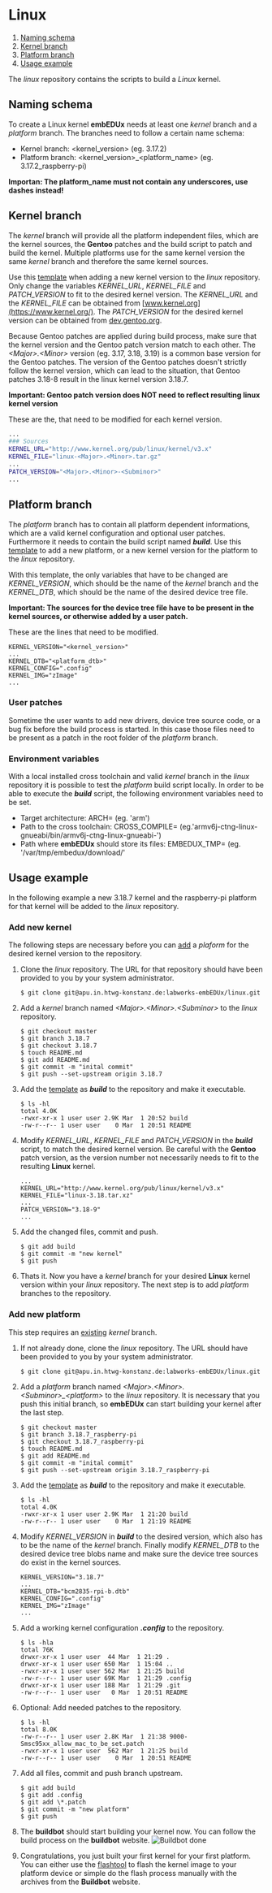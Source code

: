 # Linux

1. [Naming schema](#naming-schema)
1. [Kernel branch](#kernel-branch)
1. [Platform branch](#platform-branch)
1. [Usage example](#usage-example)

The *linux* repository contains the scripts to build a *Linux* kernel.

## Naming schema
To create a Linux kernel **embEDUx** needs at least one *kernel* branch and a
*platform* branch. The branches need to follow a certain name schema:

* Kernel branch: \<kernel\_version> (eg. 3.17.2)
* Platform branch: \<kernel\_version>\_\<platform\_name\> (eg. 3.17.2_raspberry-pi)

**Importan: The platform\_name must not contain any underscores, use dashes
instead!**

## Kernel branch
The *kernel* branch will provide all the platform independent files, which are
the kernel sources, the **Gentoo** patches and the build script to patch and
build the kernel. Multiple platforms use for the same kernel version the same
*kernel* branch and therefore the same kernel sources.

Use this [template](linux/template/kernel_build) when adding a new kernel
version to the *linux* repository. Only change the variables  *KERNEL_URL*,
*KERNEL_FILE* and *PATCH_VERSION* to fit to the desired kernel version. The
*KERNEL_URL* and the *KERNEL_FILE* can be obtained from
[www.kernel.org](https://www.kernel.org/).  The *PATCH_VERSION* for the desired
kernel version can be obtained from
[dev.gentoo.org](https://dev.gentoo.org/~mpagano/genpatches/tarballs/).

Because Gentoo patches are applied during build process, make sure that the
kernel version and the Gentoo patch version match to each other.  The
*\<Major\>.\<Minor\>* version (eg. 3.17, 3.18, 3.19) is a common base version
for the Gentoo patches. The version of the  Gentoo patches doesn't strictly
  follow the kernel version, which can lead to the situation, that Gentoo
  patches 3.18-8 result in the linux kernel version 3.18.7.

**Important: Gentoo patch version does NOT need to reflect resulting linux
kernel version**

These are the, that need to be modified for each kernel version.
```bash
...
### Sources
KERNEL_URL="http://www.kernel.org/pub/linux/kernel/v3.x"
KERNEL_FILE="linux-<Major>.<Minor>.tar.gz"
...
PATCH_VERSION="<Major>.<Minor>-<Subminor>"
...
```

## Platform branch
The *platform* branch has to contain all platform dependent informations, which
are a valid kernel configuration and optional user patches. Furthermore it needs
to contain the build script named ***build***. Use this
[template](linux/template/platform_build) to add a new platform, or a new
kernel version for the platform to the *linux* repository.

With this template, the only variables that have to be changed are
*KERNEL\_VERSION*, which should be the name of the *kernel* branch and the
*KERNEL\_DTB*, which should be the name of the desired device tree file.

**Important: The sources for the device tree file have to be present in the
kernel sources, or otherwise added by a user patch.**

These are the lines that need to be modified.
```
KERNEL_VERSION="<kernel_version>"
...
KERNEL_DTB="<platform_dtb>"
KERNEL_CONFIG=".config"
KERNEL_IMG="zImage"
...
```

### User patches
Sometime the user wants to add new drivers, device tree source code, or a bug
fix before the build process is started. In this case those files need to be
present as a patch in the root folder of the *platform* branch.

### Environment variables
With a local installed cross toolchain and valid  *kernel* branch in the *linux*
repository it is possible to test the *platform* build script locally. In order
to be able to execute the ***build*** script, the following environment
variables need to be set.
* Target architecture:
  ARCH= (eg. 'arm')
* Path to the cross toolchain:
  CROSS_COMPILE= (eg.'armv6j-ctng-linux-gnueabi/bin/armv6j-ctng-linux-gnueabi-')
* Path where **embEDUx** should store its files:
  EMBEDUX_TMP= (eg. '/var/tmp/embedux/download/'

## Usage example 
In the following example a new 3.18.7 kernel and the raspberry-pi platform for
that kernel will be added to the *linux* repository. 

### Add new kernel
The following steps are necessary before you can [add](#add-new-platform) a
*plaform* for the desired kernel version to the repository.

1. Clone the *linux* repository. The URL for that repository should have been
   provided to you by your system administrator.
   ```
   $ git clone git@apu.in.htwg-konstanz.de:labworks-embEDUx/linux.git 
   ```

1. Add a *kernel* branch named *\<Major\>.\<Minor\>.\<Subminor\>* to the *linux*
   repository. 
   ```
   $ git checkout master
   $ git branch 3.18.7
   $ git checkout 3.18.7
   $ touch README.md
   $ git add README.md
   $ git commit -m "inital commit"
   $ git push --set-upstream origin 3.18.7
   ```

1. Add the [template](template/kernel_build) as ***build*** to the repository
   and make it executable.
   ```
   $ ls -hl
   total 4.0K
   -rwxr-xr-x 1 user user 2.9K Mar  1 20:52 build
   -rw-r--r-- 1 user user    0 Mar  1 20:51 README
   ```

1. Modify *KERNEL\_URL*, *KERNEL\_FILE* and *PATCH\_VERSION* in the ***build***
   script, to match the desired kernel version. Be careful with the **Gentoo**
   patch version, as the version number not necessarily needs to fit to the
   resulting **Linux** kernel.
   ```
   ...
   KERNEL_URL="http://www.kernel.org/pub/linux/kernel/v3.x"
   KERNEL_FILE="linux-3.18.tar.xz"
   ...
   PATCH_VERSION="3.18-9"
   ...
   ```

1. Add the changed files, commit and push. 
   ```
   $ git add build
   $ git commit -m "new kernel"
   $ git push 
   ```

1. Thats it. Now you have a *kernel* branch for your desired **Linux** kernel
   version within your *linux* repository. The next step is to add *platform*
   branches to the repository.

### Add new platform
This step requires an [existing](#add-new-kernel) *kernel* branch.

1. If not already done, clone the *linux* repository. The URL should have been
   provided to you by your system administrator. 
   ```
   $ git clone git@apu.in.htwg-konstanz.de:labworks-embEDUx/linux.git
   ```

1. Add a *platform* branch named
   *\<Major\>.\<Minor\>.\<Subminor\>\_\<platform\>* to the *linux* repository.
   It is necessary that you push this initial branch, so **embEDUx** can start
   building your kernel after the last step.
   ```
   $ git checkout master
   $ git branch 3.18.7_raspberry-pi
   $ git checkout 3.18.7_raspberry-pi
   $ touch README.md
   $ git add README.md
   $ git commit -m "inital commit"
   $ git push --set-upstream origin 3.18.7_raspberry-pi
   ```

1. Add the [template](template/platform_build) as ***build*** to the repository
   and make it executable. 
   ```
   $ ls -hl
   total 4.0K
   -rwxr-xr-x 1 user user 2.9K Mar  1 21:20 build
   -rw-r--r-- 1 user user    0 Mar  1 21:19 README
   ```

1. Modify *KERNEL\_VERSION* in ***build*** to the desired version, which also
   has to be the name of the *kernel* branch. Finally modify *KERNEL\_DTB* to
   the desired device tree blobs name and make sure the device tree sources do
   exist in the kernel sources.
   ```
   KERNEL_VERSION="3.18.7"
   ...
   KERNEL_DTB="bcm2835-rpi-b.dtb"
   KERNEL_CONFIG=".config"
   KERNEL_IMG="zImage"
   ...
   ```

1. Add a working kernel configuration ***.config*** to the repository.
   ```
   $ ls -hla
   total 76K
   drwxr-xr-x 1 user user  44 Mar  1 21:29 .
   drwxr-xr-x 1 user user 650 Mar  1 15:04 ..
   -rwxr-xr-x 1 user user 562 Mar  1 21:25 build
   -rw-r--r-- 1 user user 69K Mar  1 21:29 .config
   drwxr-xr-x 1 user user 188 Mar  1 21:29 .git
   -rw-r--r-- 1 user user   0 Mar  1 20:51 README 
   ```

1. Optional: Add needed patches to the repository.
   ```
   $ ls -hl
   total 8.0K
   -rw-r--r-- 1 user user 2.8K Mar  1 21:38 9000-Smsc95xx_allow_mac_to_be_set.patch
   -rwxr-xr-x 1 user user  562 Mar  1 21:25 build
   -rw-r--r-- 1 user user    0 Mar  1 20:51 README
   ```

1. Add all files, commit  and push branch upstream.
   ```
   $ git add build
   $ git add .config
   $ git add \*.patch
   $ git commit -m "new platform"
   $ git push
   ```

1. The **buildbot** should start building your kernel now. You can follow the
   build process on the **buildbot** website.
   ![Buildbot done](img/buildbot_done.png)

1. Congratulations, you just built your first kernel for your first platform.
   You can either use the [flashtool](flashtool.md) to flash the
   kernel image to your platform device or simple do the flash process manually
   with the archives from the **Buildbot** website.

